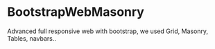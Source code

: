 # BootstrapWebMasonry
Advanced full responsive web with bootstrap,  we used Grid, Masonry, Tables, navbars..

